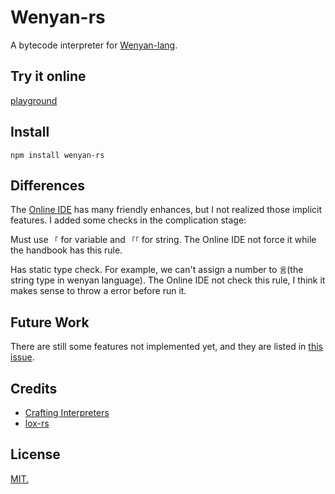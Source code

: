# Wenyan-rs

A bytecode interpreter for [Wenyan-lang](https://github.com/wenyan-lang/wenyan).

## Try it online

[playground](./)

## Install

```
npm install wenyan-rs
```

## Differences

The [Online IDE](https://ide.wy-lang.org/) has many friendly enhances, but I not realized those implicit features. I added some checks in the complication stage: 

Must use `「` for variable and `「「` for string. The Online IDE not force it while the handbook has this rule.

Has static type check. For example, we can't assign a number to `言`(the string type in wenyan language). The Online IDE not check this rule, I think it makes sense to throw a error before run it.


## Future Work

There are still some features not implemented yet, and they are listed in [this issue](./).

## Credits

- [Crafting Interpreters](http://craftinginterpreters.com/)
- [lox-rs](https://github.com/Darksecond/lox)

## License

[MIT.](./LICENSE)
